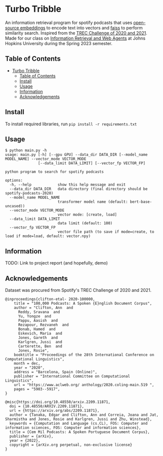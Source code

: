 # Turbo Tribble
An information retrieval program for spotify podcasts that uses [open-source embeddings](https://huggingface.co/blog/getting-started-with-embeddings) to encode text into vectors and [faiss](https://github.com/facebookresearch/faiss) to perform similarity search. Inspired from the [TREC Challenge of 2020 and 2021](https://trecpodcasts.github.io/). Made for our class on [Information Retrieval and Web Agents](https://www.cs.jhu.edu/~yarowsky/cs466.html) at Johns Hopkins University during the Spring 2023 semester.

## Table of Contents
- [Turbo Tribble](#turbo-tribble)
  - [Table of Contents](#table-of-contents)
  - [Install](#install)
  - [Usage](#usage)
  - [Information](#information)
  - [Acknowledgements](#acknowledgements)

## Install
To install required libraries, run `pip install -r requirements.txt`

## Usage
```
$ python main.py -h
usage: main.py [-h] [--gpu GPU] --data_dir DATA_DIR [--model_name MODEL_NAME] --vector_mode VECTOR_MODE     
               [--data_limit DATA_LIMIT] [--vector_fp VECTOR_FP]

python program to search for spotify podcasts

options:
  -h, --help            show this help message and exit
  --data_dir DATA_DIR   data directory (final directory should be spotify-podcasts-2020)
  --model_name MODEL_NAME
                        transformer model name (default: bert-base-uncased))
  --vector_mode VECTOR_MODE
                        vector mode: [create, load]
  --data_limit DATA_LIMIT
                        data limit (default: 100)
  --vector_fp VECTOR_FP
                        vector file path (to save if mode=create, to load if mode=load, default: vector.npy)
```

## Information
TODO: Link to project report (and hopefully, demo)

## Acknowledgements
Dataset was procured from Spotify's TREC Challenge of 2020 and 2021.
```
@inproceedings{clifton-etal- 2020-100000,
    title = "100,000 Podcasts: A Spoken {E}nglish Document Corpus",
    author = "Clifton, Ann  and
      Reddy, Sravana  and
      Yu, Yongze  and
      Pappu, Aasish  and
      Rezapour, Rezvaneh  and
      Bonab, Hamed  and
      Eskevich, Maria  and
      Jones, Gareth  and
      Karlgren, Jussi  and
      Carterette, Ben  and
      Jones, Rosie",
    booktitle = "Proceedings of the 28th International Conference on Computational Linguistics",
    month = dec,
    year = "2020",
    address = "Barcelona, Spain (Online)",
    publisher = "International Committee on Computational Linguistics",
    url = "https://www.aclweb.org/ anthology/2020.coling-main.519 ",
    pages = "5903--5917",
}
```

```
@misc{https://doi.org/10.48550/arxiv.2209.11871,
  doi = {10.48550/ARXIV.2209.11871},
  url = {https://arxiv.org/abs/2209.11871},
  author = {Tanaka, Edgar and Clifton, Ann and Correia, Joana and Jat, Sharmistha and Jones, Rosie and Karlgren, Jussi and Zhu, Winstead},
  keywords = {Computation and Language (cs.CL), FOS: Computer and information sciences, FOS: Computer and information sciences},
  title = {Cem Mil Podcasts: A Spoken Portuguese Document Corpus},
  publisher = {arXiv},
  year = {2022},
  copyright = {arXiv.org perpetual, non-exclusive license}
}
```
